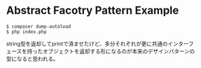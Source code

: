 # Abstract Facotry Pattern Example

```
$ composer dump-autoload
$ php index.php
```

string型を返却してprintで済ませたけど、多分それぞれが更に共通のインターフェースを持ったオブジェクトを返却する形になるのが本来のデザインパターンの型になると思われる。
